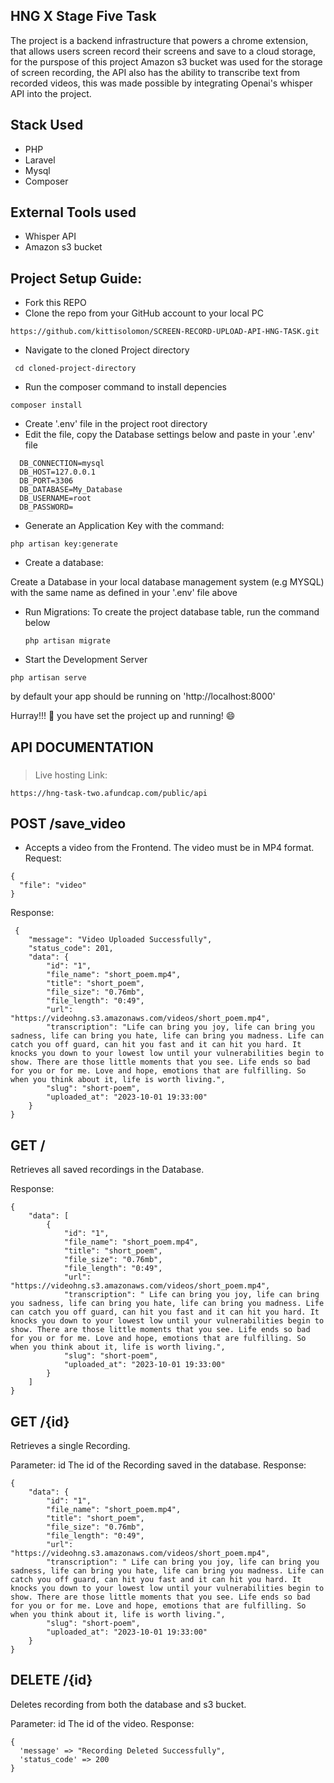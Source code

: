 

## HNG X Stage Five Task

The project is a backend infrastructure that powers a chrome extension, that allows users screen record their screens and save to a cloud storage, for the purspose of this project Amazon s3 bucket was used for the storage of screen recording, the API also has the ability to transcribe text from recorded videos, this was made possible by integrating Openai's whisper API into the project.



## Stack Used
- PHP
- Laravel
- Mysql
- Composer

## External Tools used
- Whisper API
- Amazon s3 bucket



## Project Setup  Guide:

- Fork this REPO
- Clone the repo from your GitHub account to your local PC
```
https://github.com/kittisolomon/SCREEN-RECORD-UPLOAD-API-HNG-TASK.git
```

- Navigate to the cloned Project directory
```
 cd cloned-project-directory
```

- Run the composer command to install depencies

```
composer install
```

- Create '.env' file in the project root directory
- Edit the file, copy the Database settings below and paste in your '.env' file
```
  DB_CONNECTION=mysql
  DB_HOST=127.0.0.1
  DB_PORT=3306
  DB_DATABASE=My_Database
  DB_USERNAME=root
  DB_PASSWORD=
```
- Generate an Application Key with the command:
```vbnet
php artisan key:generate
```
- Create a database:

 Create a Database in your local database management system (e.g MYSQL) with the same name as defined in your '.env' file above

- Run Migrations:
  To create the project database table, run the command below

  ```
  php artisan migrate
  ```
- Start the Development Server

```
php artisan serve
```
by default your app should be running on 'http://localhost:8000'

Hurray!!! :rocket: you have set the project up and running! :smile:

## API DOCUMENTATION

### 
>Live hosting Link:
```
https://hng-task-two.afundcap.com/public/api
```

## POST /save_video
- Accepts a video from the Frontend. The video must be in MP4 format.
Request:
```
{
  "file": "video"
}
```
Response:
```
 {
    "message": "Video Uploaded Successfully",
    "status_code": 201,
    "data": {
        "id": "1",
        "file_name": "short_poem.mp4",
        "title": "short_poem",
        "file_size": "0.76mb",
        "file_length": "0:49",
        "url": "https://videohng.s3.amazonaws.com/videos/short_poem.mp4",
        "transcription": "Life can bring you joy, life can bring you sadness, life can bring you hate, life can bring you madness. Life can catch you off guard, can hit you fast and it can hit you hard. It knocks you down to your lowest low until your vulnerabilities begin to show. There are those little moments that you see. Life ends so bad for you or for me. Love and hope, emotions that are fulfilling. So when you think about it, life is worth living.",
        "slug": "short-poem",
        "uploaded_at": "2023-10-01 19:33:00"
    }
}

```


## GET /

Retrieves all saved recordings in the Database.

Response:

```vbnet
{
    "data": [
        {
            "id": "1",
            "file_name": "short_poem.mp4",
            "title": "short_poem",
            "file_size": "0.76mb",
            "file_length": "0:49",
            "url": "https://videohng.s3.amazonaws.com/videos/short_poem.mp4",
            "transcription": " Life can bring you joy, life can bring you sadness, life can bring you hate, life can bring you madness. Life can catch you off guard, can hit you fast and it can hit you hard. It knocks you down to your lowest low until your vulnerabilities begin to show. There are those little moments that you see. Life ends so bad for you or for me. Love and hope, emotions that are fulfilling. So when you think about it, life is worth living.",
            "slug": "short-poem",
            "uploaded_at": "2023-10-01 19:33:00"
        }
    ]
}
```

## GET /{id}

Retrieves a single Recording.

Parameter: id 
The id of the Recording saved in the database.
Response:

```vbnet
{
    "data": {
        "id": "1",
        "file_name": "short_poem.mp4",
        "title": "short_poem",
        "file_size": "0.76mb",
        "file_length": "0:49",
        "url": "https://videohng.s3.amazonaws.com/videos/short_poem.mp4",
        "transcription": " Life can bring you joy, life can bring you sadness, life can bring you hate, life can bring you madness. Life can catch you off guard, can hit you fast and it can hit you hard. It knocks you down to your lowest low until your vulnerabilities begin to show. There are those little moments that you see. Life ends so bad for you or for me. Love and hope, emotions that are fulfilling. So when you think about it, life is worth living.",
        "slug": "short-poem",
        "uploaded_at": "2023-10-01 19:33:00"
    }
}
```


## DELETE /{id}
Deletes recording from both the database and s3 bucket.

Parameter: id
The id of the video.
Response:

```vbnet
{
  'message' => "Recording Deleted Successfully",
  'status_code' => 200
}
```

